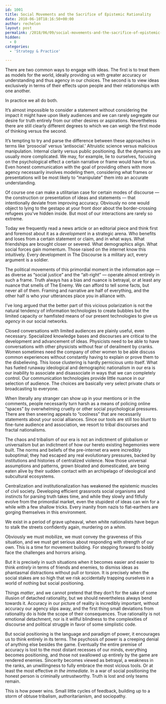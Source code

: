```yaml
---
id: 1001 
title: Social Movements and the Sacrifice of Epistemic Rationality 
date: 2018-06-10T18:16:50+00:00
author: rechelon
layout: post
permalink: /2018/06/09/social-movements-and-the-sacrifice-of-epistemic-rationality
hidden:
  - 0
categories:
  - 'Strategy & Practice'

---
```



<p>There are two common ways to engage with ideas. The first is to treat them as models for the world, ideally providing us with greater accuracy or understanding and thus agency in our choices. The second is to view ideas exclusively in terms of their effects upon people and their relationships with one another.</p>
<p>In practice we all do both.</p>
<p>It’s almost impossible to consider a statement without considering the impact it might have upon likely audiences and we can rarely segregate our desire for truth entirely from our other desires or aspirations. Nevertheless there are still clearly different degrees to which we can weigh the first mode of thinking versus the second.</p>
<p>It’s tempting to try and parse the difference between these approaches in terms like ‘prosocial’ versus ‘antisocial.’ Altruistic science versus malicious manipulation. Internal clarity versus public positioning. But the dynamics are usually more complicated. We may, for example, lie to ourselves, focusing on the psychological effect a certain narrative or frame would have for us. Even honest communication with the goal of providing others with more agency necessarily involves modeling them, considering what frames or presentations will be most likely to “manipulate” them into an accurate understanding.</p>
<p>Of course one can make a utilitarian case for certain modes of discourse — the construction or presentation of ideas and statements — that intentionally deviate from improving accuracy. Obviously no one would object to lying to the gestapo at your front door about the border-crossing refugees you’ve hidden inside. But most of our interactions are rarely so extreme.</p>
<p>Today we frequently read a news article or an editorial piece and think first and foremost about it as a <em>development</em> in a strategic arena. Who benefits and loses from a certain statement or claim, and in what ways. What friendships are brought closer or severed. What demographics align. What social forces gain momentum. Those raised on the internet know this intuitively. Every development in The Discourse is a military act, every argument is a soldier.</p>
<p>The political movements of this primordial moment in the information age — as diverse as “social justice” and the “alt-right” — operate almost entirely in such a frame. Truth always has a bias and nuance is betrayal, or at least any nuance that smells of The Enemy. We can afford to tell some facts, but never all of them. Framing and narrative are half of everything, and the other half is who your utterances place you in alliance with.</p>
<p>I’ve long argued that the better part of this vicious polarization is not the natural tendency of information technologies to create bubbles but the limited capacity or hamfisted means of our present technologies to give us <em>agency</em>&nbsp;in our social networks.</p>
<p>Closed conversations with limited audiences are plainly useful, even necessary. Specialized knowledge bases and discourses are critical to the development and advancement of ideas. Physicists need to be able to have conversations with other physicists without fear of derailment by cranks. Women sometimes need the company of other women to be able discuss common experiences without constantly having to explain or prove them to the disbelieving. This loose clustering is hardly pernicious unto itself. What has fueled runaway ideological and demographic nationalism in our era is our inability to associate and disassociate in ways that we can completely control. Our communication technologies provide little nuance in our selection of audience. The choices are basically very select private chats or broadcasting to everyone.</p>
<p>When literally any stranger can show up in your mentions or in the comments, people necessarily turn harsh as a means of policing online “spaces” by overwhelming cruelty or other social psychological pressures. There are then sneering appeals to “coolness” that are necessarily statements about your social alliances. Since our tools are still too blunt to fine-tune audience and association, we resort to tribal discourses and fractal nationalisms.</p>
<p>The chaos and tribalism of our era is not an indictment of globalism or universalism but an indictment of how our hereto existing hegemonies were built. The norms and beliefs of the pre-internet era were incredibly suboptimal; they had escaped any real evolutionary pressures, backed by institutions and histories of centralized violence. Now those universal assumptions and patterns, grown bloated and domesticated, are being eaten alive by their sudden contact with an archipelago of ideological and subcultural ecosystems.</p>
<p>Centralization and institutionalization has weakened the epistemic muscles of civil society. Developing efficient grassroots social organisms and instincts for parsing truth takes time, and while they slowly and fitfully evolve from the primordial market, even the stupidest of ideas can win for a while with a few shallow tricks. Every inanity from nazis to flat-earthers are gorging themselves in this environment.</p>
<p>We exist in a period of grave upheaval, when white nationalists have begun to stalk the streets confidently again, murdering on a whim.</p>
<p>Obviously we must mobilize, we must convey the graveness of this situation, and we must get serious about responding with strength of our own. This is a time for movement building. For stepping forward to boldly face the challenges and horrors arising.</p>
<p>But it is precisely in such situations when it becomes easier and easier to think <em>entirely</em>&nbsp;in terms of friends and enemies, to dismiss ideas as phantasmal distractions without pull or torsion. It is precisely when the social stakes are so high that we risk accidentally trapping ourselves in a world of nothing but social positioning.</p>
<p>Things <em>matter</em>, and we cannot pretend that they don’t for the sake of some illusion of detached rationality, but we should nevertheless always bend towards it. Accuracy in our picture of reality is incredibly important, without accuracy our agency slips away, and the first thing small deviations from rationality do is hide the scope of their consequences. True rationality is not emotional detachment, nor is it willful blindness to the complexities of discourse and political struggle in favor of some simplistic code.</p>
<p>But social positioning is the language and paradigm of power, it encourages us to think entirely in its terms. The psychosis of power is a creeping denial of anything else besides the game. Eventually the entire premise of accuracy is lost to the most distant recesses of our minds, everything becomes positioning, and those not swallowed up entirely by the game are rendered enemies. Sincerity becomes viewed as betrayal, a weakness in the ranks, an unwillingness to fully embrace the most vicious tools. Or at least the most effective <em>in the immediate</em>. In a war of social positioning the honest person is criminally untrustworthy. Truth is lost and only teams remain.</p>
<p>This is how power wins. Small little cycles of feedback, building up to a storm of obtuse tribalism, authoritarianism, and sociopathy.</p>
    
